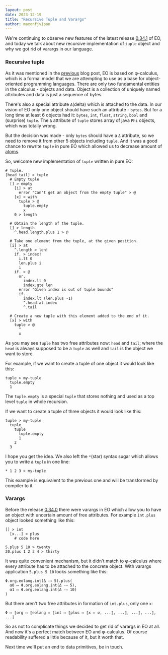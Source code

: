 ```yaml
---
layout: post
date: 2023-12-19
title: "Recursive Tuple and Varargs"
author: maxonfjvipon
---
```


We're continuing to observe new features of the latest release 
[0.34.1](https://github.com/objectionary/eo/releases/tag/0.34.1) of EO, and today we talk about new
recursive implementation of `tuple` object and why we got rid of varargs in our language.

<!--more-->
### Recursive tuple
As it was mentioned in the [previous](https://news.eolang.org/2023-12-08-phi-and-unphi-mojos.html) 
blog post, EO is based on φ-calculus, which is a formal model that we are attempting to use as 
a base for object-oriented programming languages. There are only two fundamental entities in the 
calculus - objects and data. Object is a collection of uniquely named attributes and data is just a
sequence of bytes.

There's also a special attribute `Δ`(delta) which is attached to the data. In our vision of EO only
one object should have such an attribute - `bytes`. But for a long time at least 6 objects had it: 
`bytes`, `int`, `float`, `string`, `bool` and (surprise) `tuple`. The `Δ` attribute of `tuple` 
stores array of java `Phi` objects, which was totally wrong.

But the decision was made - only `bytes` should have a `Δ` attribute, so we need to remove it from 
other 5 objects including `tuple`. And it was a good chance to rewrite `tuple` in pure EO which
allowed us to decrease amount of [atoms](https://news.eolang.org/2022-12-02-java-atoms.html).

So, welcome new implementation of `tuple` written in pure EO:
```
# Tuple.
[head tail] > tuple
  # Empty tuple
  [] > empty
    [i] > at
      error "Can't get an object from the empty tuple" > @
    [x] > with
      tuple > @
        tuple.empty
        x
    0 > length

  # Obtain the length of the tuple.
  [] > length
    ^.head.length.plus 1 > @

  # Take one element from the tuple, at the given position.
  [i] > at
    ^.length > len!
    if. > index!
      i.lt 0
      len.plus i
      i
    if. > @
      or.
        index.lt 0
        index.gte len
      error "Given index is out of tuple bounds"
      if.
        index.lt (len.plus -1)
        ^.head.at index
        ^.tail

  # Create a new tuple with this element added to the end of it.
  [x] > with
    tuple > @
      ^
      x
```

As you may see `tuple` has two free attributes now: `head` and `tail`; where the `head` is always 
supposed to be a `tuple` as well and `tail` is the object we want to store.

For example, if we want to create a tuple of one object it would look like this:
```
tuple > my-tuple
  tuple.empty
  1
```

The `tuple.empty` is a special `tuple` that stores nothing and used as a top level `tuple` in whole 
recursion.

If we want to create a tuple of three objects it would look like this:
```
tuple > my-tuple
  tuple
    tuple
      tuple.empty
      1
    2
  3
```

I hope you get the idea. We also left the `*`(star) syntax sugar which allows you to write a `tuple`
in one line:

```
* 1 2 3 > my-tuple
```

This example is equivalent to the previous one and will be transformed by compiler to it. 

### Varargs

Before the release [0.34.0](https://github.com/objectionary/eo/releases/tag/0.34.0) there were 
varargs in EO which allow you to have an object with uncertain amount of free attributes. For 
example `int.plus` object looked something like this:  

```
[] > int
  [x...] > plus
    # code here 

5.plus 5 10 > twenty
20.plus 1 2 3 4 > thirty 
```

It was quite convenient mechanism, but it didn't match to φ-calculus where every attribute has to 
be attached to the concrete object. With varargs application `5.plus 5 10` looks something like 
this:

```
Φ.org.eolang.int(Δ ⤍ 5).plus(
  α0 ↦ Φ.org.eolang.int(Δ ⤍ 5),
  α1 ↦ Φ.org.eolang.int(Δ ⤍ 10)
)
```

But there aren't two free attributes in formation of `int.plus`, only one `x`:

```
Φ ↦ ⟦org ↦ ⟦eolang ↦ ⟦int ↦ ⟦plus ↦ ⟦x ↦ ∅, ...⟧, ...⟧, ...⟧, ...⟧, ...⟧
```

So as not to complicate things we decided to get rid of varargs in EO at all. And now it's a perfect
match between EO and φ-calculus. Of course readability suffered a little because of it, but it 
worth that.

Next time we'll put an end to data primitives, be in touch.